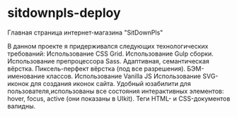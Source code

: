 # sitdownpls-deploy
Главная страница интернет-магазина "SitDownPls"

В данном проекте я придерживался следующих технологических требований:
Использование CSS Grid.
Использование Gulp сборки.
Использование препроцессора Sass.
Адаптивная, семантическая вёрстка.
Пиксель-перфект вёрстка (под все разрешения).
БЭМ-именование классов.
Использование Vanilla JS
Использование SVG-иконок для создания иконок сайта.
Удобный юзабилити для пользователя,использованы все состояния интерактивных элементов: hover, focus, active (они показаны в UIkit).
Теги HTML- и CSS-документов валидны.
